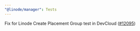 ```yaml
---
"@linode/manager": Tests
---
```


Fix for Linode Create Placement Group test in DevCloud ([#12095](https://github.com/linode/manager/pull/12095))
